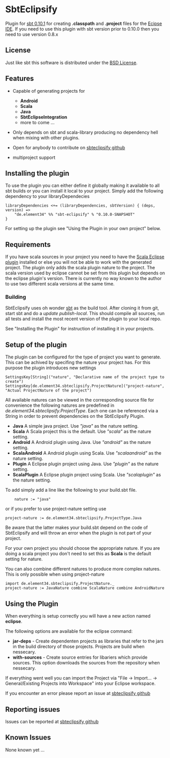 # SbtEclipsify

Plugin for [sbt 0.10.1][5] for creating __.classpath__ and __.project__ files for the [Ecipse IDE][2].
If you need to use this plugin with sbt version prior to 0.10.0 then you need to use version 0.8.x

## License
Just like sbt this software is distributed under the [BSD License][3].

## Features
 
 * Capable of generating projects for 
     
     * __Android__
     * __Scala__
     * __Java__
     * __SbtEclipseIntegration__
     * more to come ...
 
     
 * Only depends on sbt and scala-library producing no dependency hell when mixing with other plugins.
 * Open for anybody to contribute on [sbteclipsify github][1]
 * multiproject support

## Installing the plugin
To use the plugin you can either define it globally making it available to all sbt builds or you can install it local to your project.
Simply add the following dependency to your libraryDependecies

	libraryDependencies <+= (libraryDependencies, sbtVersion) { (deps, version) => 
		"de.element34" %% "sbt-eclipsify" % "0.10.0-SNAPSHOT"
	}

For setting up the plugin see "Using the Plugin in your own project" below.

## Requirements 
If you have scala sources in your project you need to have the [Scala Eclipse plugin][4] installed or else you will not be able to work with the generated project.
The plugin only adds the scala plugin nature to the project. The scala version used by eclipse cannot be set from this plugin but depends on the eclipse plugin's version. There is currently no way known to the author to use two different scala versions at the same time.

### Building
SbtEclipsify uses oh wonder [sbt][5] as the build tool.
After cloning it from git, start sbt and do a  _update_ _publish-local_. This should compile all sources, run all tests and install the most recent version of the plugin to your local repo.

See "Installing the Plugin" for instruction of installing it in your projects.

## Setup of the plugin
The plugin can be configured for the type of project you want to generate. This can be achived by specifing the nature your project has. 
For this purpose the plugin introduces new settings
 
    SettingsKey[String]("nature", "Declarative name of the project type to create")
    SettingsKey[de.element34.sbteclipsify.ProjectNature]("project-nature", "Actual ProjectNature of the project")

All available natures can be viewed in the corresponding source file for convenience the following natures are predefined in _de.element34.sbteclipsify.ProjectType_. Each one can be referenced via a String in order to prevent dependencies on the SbtEclipsify Plugin.
 
 * __Java__ A simple java project. Use _"java"_ as the nature setting.
 * __Scala__ A Scala project this is the default. Use _"scala"_ as the nature setting.
 * __Android__ A Android plugin using Java. Use _"android"_ as the nature setting.
 * __ScalaAndroid__ A Android plugin using Scala. Use _"scalaandroid"_ as the nature setting. 
 * __Plugin__ A Eclipse plugin project using Java. Use _"plugin"_ as the nature setting.
 * __ScalaPlugin__ A Eclipse plugin project using Scala. Use _"scalaplugin"_ as the nature setting.

To add simply add a line like the following to your build.sbt file. 

        nature := "java"

or if you prefer to use project-nature setting use

	project-nature := de.element34.sbteclipsify.ProjectType.Java

Be aware that the latter makes your build.sbt depend on the code of SbtEclipsify and will throw an error when the plugin is not part of your project.

For your own project you should choose the appropriate nature. If you are doing a scala project you don't need to set this as __Scala__ is the default setting for nature.

You can also combine different natures to produce more complex natures. This is only possible when using project-nature
 
	import de.element34.sbteclipsify.ProjectNature._
	project-nature := JavaNature combine ScalaNature combine AndroidNature

## Using the Plugin 
When everything is setup correctly you will have a new action named __eclipse__. 

The following options are available for the eclipse command:
 
 * __jar-deps__ - Create dependenten projects as libraries that refer to the jars in the build directory of those projects. Projects are build when nessecary.
 * __with-sources__ - Create source entries for libariers which provide sources. This option downloads the sources from the repository when nessecary. 

If everything went well you can import the Project via "File -> Import... -> General/Existing Projects into Workspace" into your Eclipse workspace.

If you encounter an error please report an issue at [sbteclipsify github][1]

## Reporting issues
Issues can be reported at [sbteclipsify github][1]

## Known Issues
None known yet ...

[1]: http://github.com/musk/SbtEclipsify
[2]: http://www.eclipse.org
[3]: http://www.opensource.org/licenses/bsd-license.php
[4]: http://www.scalaide.org/
[5]: https://github.com/harrah/xsbt/wiki
